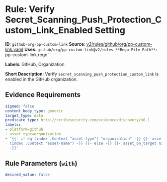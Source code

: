 # Rule: Verify Secret_Scanning_Push_Protection_Custom_Link_Enabled Setting

**ID**: `github-org-pp-custom-link`
**Source**: [v2/rules/github/org/pp-custom-link.yaml](https://github.com/scribe-public/sample-policies/v2/rules/github/org/pp-custom-link.yaml)
**Uses**: `github/org/pp-custom-link@v2/rules
**Rego File Path**: `pp-custom-link.rego`

**Labels**: GitHub, Organization

**Short Description**: Verify `secret_scanning_push_protection_custom_link` is enabled in the GitHub organization.

## Evidence Requirements

```yaml
signed: false
content_body_type: generic
target_type: data
predicate_type: http://scribesecurity.com/evidence/discovery/v0.1
labels:
- platform=github
- asset_type=organization
- '{{- if eq (index .Context "asset-type") "organization" -}} {{- asset_on_target
  (index .Context "asset-name") -}} {{- else -}} {{- asset_on_target nil -}} {{- end
  -}}'
```
## Rule Parameters (`with`)

```yaml
desired_value: false
```
